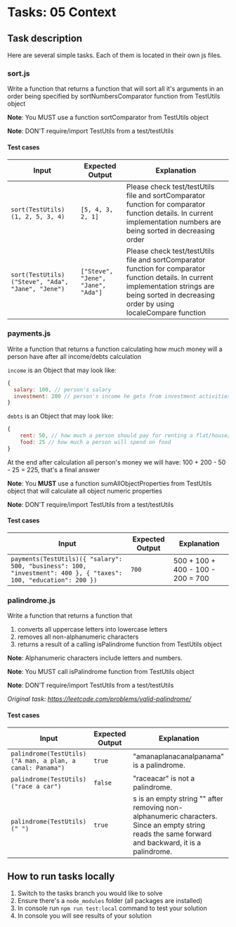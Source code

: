 # Tasks: 05 Context

## Task description

Here are several simple tasks. Each of them is located in their own js files.

### sort.js

Write a function that returns a function that will sort all it's arguments in an order being specified by sortNumbersComparator function from TestUtils object

**Note**: You MUST use a function sortComparator from TestUtils object

**Note**: DON'T require/import TestUtils from a test/testUtils

#### Test cases

| Input                                             | Expected Output                    | Explanation                                                                                                                                                                                          |
| ------------------------------------------------- | ---------------------------------- | ---------------------------------------------------------------------------------------------------------------------------------------------------------------------------------------------------- |
| `sort(TestUtils)(1, 2, 5, 3, 4)`                  | `[5, 4, 3, 2, 1]`                  | Please check test/testUtils file and sortComparator function for comparator function details. In current implementation numbers are being sorted in decreasing order                                 |
| `sort(TestUtils)("Steve", "Ada", "Jane", "Jene")` | `["Steve", "Jene", "Jane", "Ada"]` | Please check test/testUtils file and sortComparator function for comparator function details. In current implementation strings are being sorted in decreasing order by using localeCompare function |

### payments.js

Write a function that returns a function calculating how much money will a person have after all income/debts calculation

`income` is an Object that may look like:

```js
{
  salary: 100, // person's salary
  investment: 200 // person's income he gets from investment activities
}
```

`debts` is an Object that may look like:

```js
{
    rent: 50, // how much a person should pay for renting a flat/house/etc
    food: 25 // how much a person will spend on food
}
```

At the end after calculation all person's money we will have: 100 + 200 - 50 - 25 = 225, that's a final answer

**Note**: You **MUST** use a function sumAllObjectProperties from TestUtils object that will calculate all object numeric properties

**Note**: DON'T require/import TestUtils from a test/testUtils

#### Test cases

| Input                                                                                                            | Expected Output | Explanation                       |
| ---------------------------------------------------------------------------------------------------------------- | --------------- | --------------------------------- |
| `payments(TestUtils)({ "salary": 500, "business": 100, "investment": 400 }, { "taxes": 100, "education": 200 })` | `700`           | 500 + 100 + 400 - 100 - 200 = 700 |

### palindrome.js

Write a function that returns a function that

1. converts all uppercase letters into lowercase letters
2. removes all non-alphanumeric characters
3. returns a result of a calling isPalindrome function from TestUtils object

**Note**: Alphanumeric characters include letters and numbers.

**Note**: You MUST call isPalindrome function from TestUtils object

**Note**: DON'T require/import TestUtils from a test/testUtils

_Original task: https://leetcode.com/problems/valid-palindrome/_

#### Test cases

| Input                                                     | Expected Output | Explanation                                                                                                                                        |
| --------------------------------------------------------- | --------------- | -------------------------------------------------------------------------------------------------------------------------------------------------- |
| `palindrome(TestUtils)("A man, a plan, a canal: Panama")` | `true`          | "amanaplanacanalpanama" is a palindrome.                                                                                                           |
| `palindrome(TestUtils)("race a car")`                     | `false`         | "raceacar" is not a palindrome.                                                                                                                    |
| `palindrome(TestUtils)(" ")`                              | `true`          | s is an empty string "" after removing non-alphanumeric characters. Since an empty string reads the same forward and backward, it is a palindrome. |

## How to run tasks locally

1. Switch to the tasks branch you would like to solve
2. Ensure there's a `node_modules` folder (all packages are installed)
3. In console run `npm run test:local` command to test your solution
4. In console you will see results of your solution
